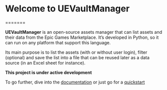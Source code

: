 # Welcome to UEVaultManager
=======

**UEVaultManager** is an open-source assets manager that can list assets and
their data from the Epic Games Marketplace. It’s developed in Python, so
it can run on any platform that support this language.

Its main purpose is to list the assets (with or without user login),
filter (optional) and save the list into a file that can be reused later
as a data source (in an Excel sheet for instance).

**This project is under active development**

To go further, dive into the [documentation](docs/build/html/index.html) or just go for a [quickstart](docs/build/html/quickstart.html)

